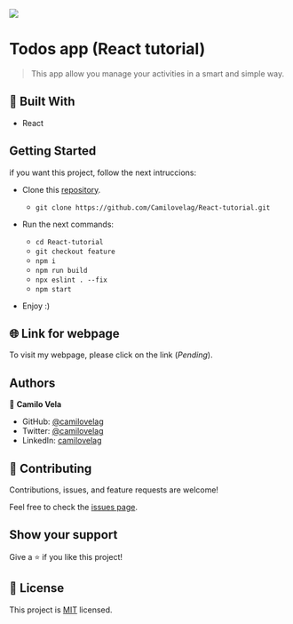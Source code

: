 ![](https://img.shields.io/badge/Microverse-blueviolet)

# Todos app (React tutorial)

> This app allow you manage your activities in a smart and simple way.


## 🧰 Built With

- React

## Getting Started

if you want this project, follow the next intruccions:

 - Clone this [repository](https://github.com/Camilovelag/React-tutorial.git).
    - `git clone https://github.com/Camilovelag/React-tutorial.git`

 - Run the next commands:
    - `cd React-tutorial`
    - `git checkout feature`
    - `npm i`
    - `npm run build`
    - `npx eslint . --fix`
    - `npm start`

 - Enjoy :)

## 🌐 Link for webpage

To visit my webpage, please click on the link (_Pending_).

## Authors

👤 **Camilo Vela**

- GitHub: [@camilovelag](https://github.com/camilovelag)
- Twitter: [@camilovelag](https://twitter.com/camilovelag)
- LinkedIn: [camilovelag](https://linkedin.com/in/camilovelag)


## 🤝 Contributing

Contributions, issues, and feature requests are welcome!

Feel free to check the [issues page](../../issues/).

## Show your support

Give a ⭐️ if you like this project!

## 📝 License

This project is [MIT](./MIT.md) licensed.
